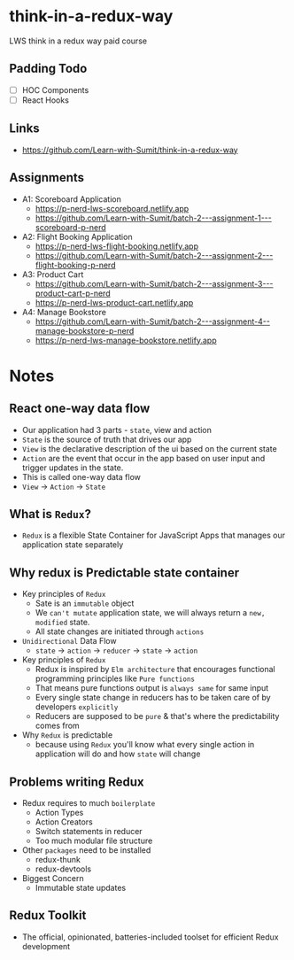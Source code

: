 # think-in-a-redux-way

LWS think in a redux way paid course

## Padding Todo

-   [ ] HOC Components
-   [ ] React Hooks

## Links

-   https://github.com/Learn-with-Sumit/think-in-a-redux-way

## Assignments

-   A1: Scoreboard Application
    -   https://p-nerd-lws-scoreboard.netlify.app
    -   https://github.com/Learn-with-Sumit/batch-2---assignment-1---scoreboard-p-nerd
-   A2: Flight Booking Application
    -   https://p-nerd-lws-flight-booking.netlify.app
    -   https://github.com/Learn-with-Sumit/batch-2---assignment-2---flight-booking-p-nerd
-   A3: Product Cart
    -   https://github.com/Learn-with-Sumit/batch-2---assignment-3---product-cart-p-nerd
    -   https://p-nerd-lws-product-cart.netlify.app
-   A4: Manage Bookstore
    -   https://github.com/Learn-with-Sumit/batch-2---assignment-4--manage-bookstore-p-nerd
    -   https://p-nerd-lws-manage-bookstore.netlify.app

# Notes

## React one-way data flow

-   Our application had 3 parts - `state`, view and action
-   `State` is the source of truth that drives our app
-   `View` is the declarative description of the ui based on the current state
-   `Action` are the event that occur in the app based on user input and trigger updates in the state.
-   This is called one-way data flow
-   `View` -> `Action` -> `State`

## What is `Redux`?

-   `Redux` is a flexible State Container for JavaScript Apps that manages our application state separately

## Why redux is Predictable state container

-   Key principles of `Redux`
    -   Sate is an `immutable` object
    -   We `can't mutate` application state, we will always return a `new, modified` state.
    -   All state changes are initiated through `actions`
-   `Unidirectional` Data Flow
    -   `state` -> `action` -> `reducer` -> `state` -> `action`
-   Key principles of `Redux`
    -   Redux is inspired by `Elm architecture` that encourages functional programming principles like `Pure functions`
    -   That means pure functions output is `always same` for same input
    -   Every single state change in reducers has to be taken care of by developers `explicitly`
    -   Reducers are supposed to be `pure` & that's where the predictability comes from
-   Why `Redux` is predictable
    -   because using `Redux` you'll know what every single action in application will do and how `state` will change

## Problems writing Redux

-   Redux requires to much `boilerplate`
    -   Action Types
    -   Action Creators
    -   Switch statements in reducer
    -   Too much modular file structure
-   Other `packages` need to be installed
    -   redux-thunk
    -   redux-devtools
-   Biggest Concern
    -   Immutable state updates

## Redux Toolkit

-   The official, opinionated, batteries-included toolset for efficient Redux development
